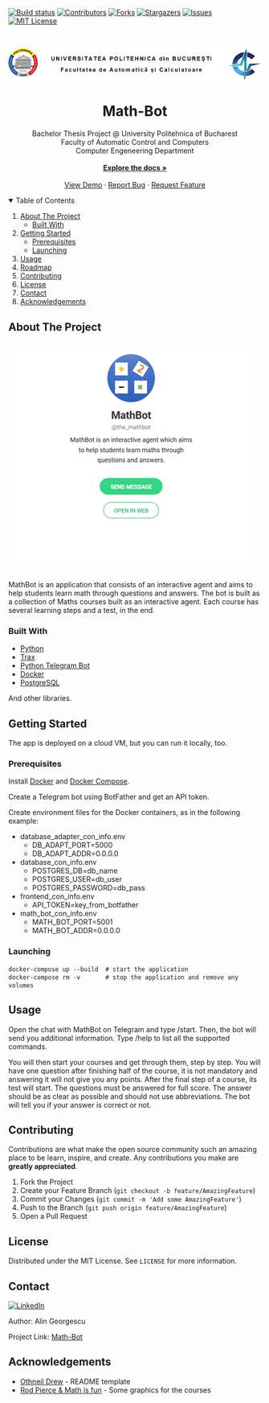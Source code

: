 [![Build status][build-shield]][build-url]
[![Contributors][contributors-shield]][contributors-url]
[![Forks][forks-shield]][forks-url]
[![Stargazers][stars-shield]][stars-url]
[![Issues][issues-shield]][issues-url]
[![MIT License][license-shield]][license-url]

<br />
<p align="center">
  <img src="images_readme/uni_logo.png" alt="UPB Logo">

  <h1 align="center">Math-Bot</h3>

  <p align="center">
    Bachelor Thesis Project @ University Politehnica of Bucharest<br>
    Faculty of Automatic Control and Computers<br>
    Computer Engeneering Department<br>
    <br />
    <a href="https://github.com/AlinGeorgescu/Math-Bot"><strong>Explore the docs »</strong></a>
    <br />
    <br />
    <a href="https://t.me/the_mathbot">View Demo</a>
    ·
    <a href="https://github.com/AlinGeorgescu/Math-Bot/issues">Report Bug</a>
    ·
    <a href="https://github.com/AlinGeorgescu/Math-Bot/issues">Request Feature</a>
  </p>
</p>

<details open="open">
  <summary>Table of Contents</summary>
  <ol>
    <li>
      <a href="#about-the-project">About The Project</a>
      <ul>
        <li><a href="#built-with">Built With</a></li>
      </ul>
    </li>
    <li>
      <a href="#getting-started">Getting Started</a>
      <ul>
        <li><a href="#prerequisites">Prerequisites</a></li>
        <li><a href="#launching">Launching</a></li>
      </ul>
    </li>
    <li><a href="#usage">Usage</a></li>
    <li><a href="#roadmap">Roadmap</a></li>
    <li><a href="#contributing">Contributing</a></li>
    <li><a href="#license">License</a></li>
    <li><a href="#contact">Contact</a></li>
    <li><a href="#acknowledgements">Acknowledgements</a></li>
  </ol>
</details>

## About The Project

<p align="center">
  <a href="https://t.me/the_mathbot">
  <img src="images_readme/screenshot.png" alt="Product">
  </a>
</p>

MathBot is an application that consists of an interactive agent and aims to help
students learn math through questions and answers. The bot is built as a
collection of Maths courses built as an interactive agent. Each course has
several learning steps and a test, in the end.

### Built With

* [Python](https://www.python.org/downloads/release/python-385/)
* [Trax](https://trax-ml.readthedocs.io)
* [Python Telegram Bot](https://python-telegram-bot.readthedocs.io)
* [Docker](https://www.docker.com/)
* [PostgreSQL](https://www.postgresql.org/)

And other libraries.

## Getting Started

The app is deployed on a cloud VM, but you can run it locally, too.

### Prerequisites

Install [Docker](https://docs.docker.com/engine/install/) and
[Docker Compose](https://docs.docker.com/compose/install/).

Create a Telegram bot using BotFather and get an API token.

Create environment files for the Docker containers, as in the following example:

* database_adapter_con_info.env
  * DB_ADAPT_PORT=5000
  * DB_ADAPT_ADDR=0.0.0.0
* database_con_info.env
  * POSTGRES_DB=db_name
  * POSTGRES_USER=db_user
  * POSTGRES_PASSWORD=db_pass
* frontend_con_info.env
  * API_TOKEN=key_from_botfather
* math_bot_con_info.env
  * MATH_BOT_PORT=5001
  * MATH_BOT_ADDR=0.0.0.0

### Launching

```
docker-compose up --build  # start the application
docker-compose rm -v       # stop the application and remove any volumes
```

## Usage

Open the chat with MathBot on Telegram and type /start. Then, the bot will send
you additional information. Type /help to list all the supported commands.

You will then start your courses and get through them, step by step. You will
have one question after finishing half of the course, it is not mandatory and
answering it will not give you any points. After the final step of a course, its
test will start. The questions must be answered for full score. The answer
should be as clear as possible and should not use abbreviations. The bot will
tell you if your answer is correct or not.

## Contributing

Contributions are what make the open source community such an amazing place to
be learn, inspire, and create. Any contributions you make are
**greatly appreciated**.

1. Fork the Project
2. Create your Feature Branch (`git checkout -b feature/AmazingFeature`)
3. Commit your Changes (`git commit -m 'Add some AmazingFeature'`)
4. Push to the Branch (`git push origin feature/AmazingFeature`)
5. Open a Pull Request

## License

Distributed under the MIT License. See `LICENSE` for more information.

## Contact

[![LinkedIn][linkedin-shield]][linkedin-url]

Author: Alin Georgescu

Project Link: [Math-Bot](https://github.com/AlinGeorgescu/Math-Bot)

## Acknowledgements
* [Othneil Drew](https://github.com/othneildrew/Best-README-Template) -
  README template
* [Rod Pierce & Math is fun](http://www.mathsisfun.com) - Some graphics for the
  courses

<!-- MARKDOWN LINKS & IMAGES -->
[build-shield]: https://img.shields.io/github/workflow/status/AlinGeorgescu/Math-Bot/build/master?style=for-the-badge
[build-url]: https://github.com/AlinGeorgescu/Math-Bot/actions/workflows/python-app.yml
[contributors-shield]: https://img.shields.io/github/contributors/AlinGeorgescu/Math-Bot.svg?style=for-the-badge
[contributors-url]: https://github.com/AlinGeorgescu/Math-Bot/graphs/contributors
[forks-shield]: https://img.shields.io/github/forks/AlinGeorgescu/Math-Bot.svg?style=for-the-badge
[forks-url]: https://github.com/AlinGeorgescu/Math-Bot/network/members
[stars-shield]: https://img.shields.io/github/stars/AlinGeorgescu/Math-Bot.svg?style=for-the-badge
[stars-url]: https://github.com/AlinGeorgescu/Math-Bot/stargazers
[issues-shield]: https://img.shields.io/github/issues/AlinGeorgescu/Math-Bot.svg?style=for-the-badge
[issues-url]: https://github.com/AlinGeorgescu/Math-Bot/issues
[license-shield]: https://img.shields.io/github/license/AlinGeorgescu/Math-Bot.svg?style=for-the-badge
[license-url]: https://github.com/AlinGeorgescu/Math-Bot/blob/master/LICENSE
[linkedin-shield]: https://img.shields.io/badge/-LinkedIn-black.svg?style=for-the-badge&logo=linkedin&colorB=555
[linkedin-url]: https://www.linkedin.com/in/alin-georgescu-464783119/

